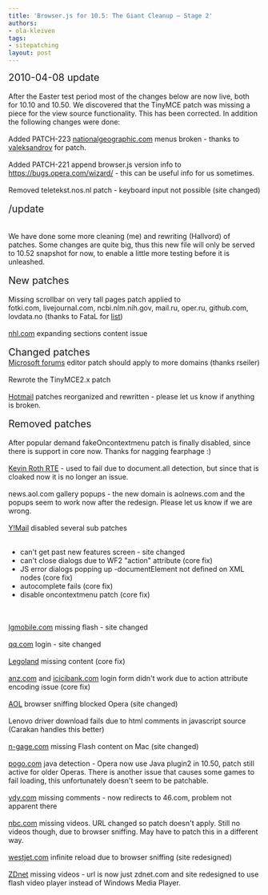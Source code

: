 ```yaml
---
title: 'Browser.js for 10.5: The Giant Cleanup — Stage 2'
authors:
- ola-kleiven
tags:
- sitepatching
layout: post
---
```

<span style="font-size: 140%">2010-04-08 update</span><br/><br/>After the Easter test period most of the changes below are now live, both for 10.10 and 10.50. We discovered that the TinyMCE patch was missing a piece for the view source functionality. This has been corrected. In addition the following changes were done:<br/><br/>Added PATCH-223 <a href="http://www.nationalgeographic.com/" target="_blank">nationalgeographic.com</a> menus broken - thanks to <a href="http://my.opera.com/community/forums/topic.dml?id=497451" target="_blank">valeksandrov</a> for patch.<br/><br/>Added PATCH-221 append browser.js version info to <a href="https://bugs.opera.com/wizard/" target="_blank">https://bugs.opera.com/wizard/</a> - this can be useful info for us sometimes.<br/><br/>Removed teletekst.nos.nl patch - keyboard input not possible (site changed)<br/><br/><span style="font-size: 140%">/update</span><br/><br/><br/>We have done some more cleaning (me) and rewriting (Hallvord) of patches. Some changes are quite big, thus this new file will only be served to 10.52 snapshot for now, to enable a little more testing before it is unleashed.<br/><br/><span style="font-size: 140%">New patches</span><br/><br/>Missing scrollbar on very tall pages patch applied to <br/>fotki.com, livejournal.com, ncbi.nlm.nih.gov, mail.ru, oper.ru, github.com, lovdata.no (thanks to FataL for <a href="http://my.opera.com/community/forums/findpost.pl?id=4701231" target="_blank">list</a>)<br/><br/><a href="http://avalanche.nhl.com/" target="_blank">nhl.com</a> expanding sections content issue<br/> <br/><span style="font-size: 140%">Changed patches</span><br/><a href="http://social.microsoft.com" target="_blank">Microsoft forums</a> editor patch should apply to more domains (thanks rseiler)<br/> <br/>Rewrote the TinyMCE2.x patch<br/><br/><a href="http://mail.live.com" target="_blank">Hotmail</a> patches reorganized and rewritten - please let us know if anything is broken.<br/> <br/><span style="font-size: 140%">Removed patches</span><br/> <br/>After popular demand fakeOncontextmenu patch is finally disabled, since there is support in core now. Thanks for nagging fearphage :) <br/> <br/><a href="http://kevinroth.com/rte/demo.htm" target="_blank">Kevin Roth RTE</a> - used to fail due to document.all detection, but since that is cloaked now it is no longer an issue.<br/> <br/>news.aol.com gallery popups - the new domain is aolnews.com and the popups seem to work now after the redesign. Please let us know if we are wrong.<br/> <br/><a href="http://mail.yahoo.com" target="_blank">Y!Mail</a> disabled several sub patches<br/><br/><ul class="bullets"><li>can&#39;t get past new features screen - site changed</li><li>can&#39;t close dialogs due to WF2 &quot;action&quot; attribute (core fix)</li><li>JS error dialogs popping up -documentElement not defined on XML nodes (core fix)</li><li>autocomplete fails (core fix)</li><li>disable oncontextmenu patch (core fix)</li></ul><br/> <br/><a href="http://www.lgmobile.com" target="_blank">lgmobile.com</a> missing flash - site changed<br/> <br/><a href="http://qzone.qq.com" target="_blank">qq.com</a> login - site changed<br/> <br/><a href="" target="_blank">Legoland</a> missing content (core fix)<br/> <br/><a href="http://anz.com" target="_blank">anz.com</a> and <a href="http://icicibank.com" target="_blank">icicibank.com</a> login form didn&#39;t work due to action attribute encoding issue (core fix)<br/> <br/><a href="http://aol.com" target="_blank">AOL</a> browser sniffing blocked Opera (site changed)<br/> <br/>Lenovo driver download fails due to html comments in javascript source (Carakan handles this better)<br/> <br/><a href="http://n-gage.com" target="_blank">n-gage.com</a> missing Flash content on Mac (site changed)<br/> <br/><a href="http://pogo.com" target="_blank">pogo.com</a> java detection - Opera now use Java plugin2 in 10.50, patch still active for older Operas. There is another issue that causes some games to fail loading, this unfortunately doesn&#39;t seem to be patchable.<br/> <br/><a href="http://sfile.ydy.com" target="_blank">ydy.com</a> missing comments - now redirects to 46.com, problem not apparent there<br/> <br/><a href="http://video.nbc.com" target="_blank">nbc.com</a> missing videos. URL changed so patch doesn&#39;t apply. Still no videos though, due to browser sniffing. May have to patch this in a different way.<br/> <br/><a href="http://www.westjet.com" target="_blank">westjet.com</a> infinite reload due to browser sniffing (site redesigned)<br/> <br/><a href="http://zdnet.com.com" target="_blank">ZDnet</a> missing videos - url is now just zdnet.com and site redesigned to use flash video player instead of Windows Media Player.<br/><br/>
